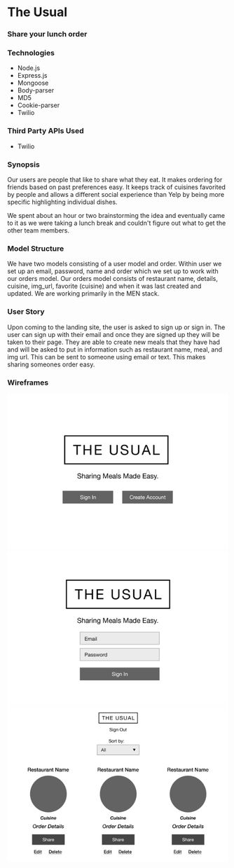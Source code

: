 # The Usual

### Share your lunch order


### Technologies

* Node.js
* Express.js
* Mongoose
* Body-parser
* MD5
* Cookie-parser
* Twilio


### Third Party APIs Used

* Twilio


### Synopsis

Our users are people that like to share what they eat. It makes ordering for friends based on past preferences easy. It keeps track of cuisines favorited by people and allows a different social experience than Yelp by being more specific highlighting individual dishes.

We spent about an hour or two brainstorming the idea and eventually came to it as we were taking a lunch break and couldn't figure out what to get the other team members.


### Model Structure

We have two models consisting of a user model and order. Within user we set up an email, password, name and order which we set up to work with our orders model. Our orders model consists of restaurant name, details, cuisine, img_url, favorite (cuisine) and when it was last created and updated. We are working primarily in the MEN stack.


### User Story

Upon coming to the landing site, the user is asked to sign up or sign in. The user can sign up with their email and once they are signed up they will be taken to their page. They are able to create new meals that they have had and will be asked to put in information such as restaurant name, meal, and img url. This can be sent to someone using email or text. This makes sharing someones order easy.


### Wireframes

![the-usual-1](/images/the-usual-1.jpg)
![the-usual-2](/images/the-usual-2.jpg)
![the-usual-3](/images/the-usual-3.jpg)